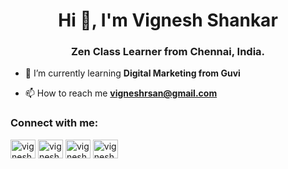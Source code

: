 <h1 align="center">Hi 👋, I'm Vignesh Shankar</h1>
<h3 align="center">Zen Class Learner from Chennai, India.</h3>

- 🌱 I’m currently learning **Digital Marketing from Guvi**

- 📫 How to reach me **vigneshrsan@gmail.com**

<h3 align="left">Connect with me:</h3>
<p align="left">
<a href="https://twitter.com/vigneshxshankar" target="blank"><img align="center" src="https://raw.githubusercontent.com/rahuldkjain/github-profile-readme-generator/master/src/images/icons/Social/twitter.svg" alt="vigneshxshankar" height="30" width="40" /></a>
<a href="https://linkedin.com/in/vigneshxshankar" target="blank"><img align="center" src="https://raw.githubusercontent.com/rahuldkjain/github-profile-readme-generator/master/src/images/icons/Social/linked-in-alt.svg" alt="vigneshxshankar" height="30" width="40" /></a>
<a href="https://fb.com/vigneshxshankar" target="blank"><img align="center" src="https://raw.githubusercontent.com/rahuldkjain/github-profile-readme-generator/master/src/images/icons/Social/facebook.svg" alt="vigneshxshankar" height="30" width="40" /></a>
<a href="https://instagram.com/vigneshxshankar" target="blank"><img align="center" src="https://raw.githubusercontent.com/rahuldkjain/github-profile-readme-generator/master/src/images/icons/Social/instagram.svg" alt="vigneshxshankar" height="30" width="40" /></a>
</p>
